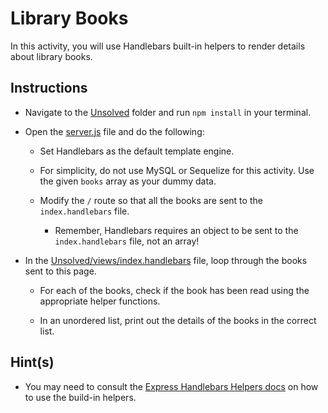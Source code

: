 # Library Books

In this activity, you will use Handlebars built-in helpers to render details about library books.

## Instructions

* Navigate to the [Unsolved](Unsolved/) folder and run `npm install` in your terminal.

* Open the [server.js](Unsolved/server.js) file and do the following:

  * Set Handlebars as the default template engine.

  * For simplicity, do not use MySQL or Sequelize for this activity. Use the given `books` array as your dummy data. 

  * Modify the `/` route so that all the books are sent to the `index.handlebars` file. 

    * Remember, Handlebars requires an object to be sent to the `index.handlebars` file, not an array!

* In the [Unsolved/views/index.handlebars](Unsolved/views/index.handlebars) file, loop through the books sent to this page.

  * For each of the books, check if the book has been read using the appropriate helper functions.

  * In an unordered list, print out the details of the books in the correct list.

## Hint(s)

* You may need to consult the [Express Handlebars Helpers docs](https://www.npmjs.com/package/express-handlebars#helpers) on how to use the build-in helpers. 
